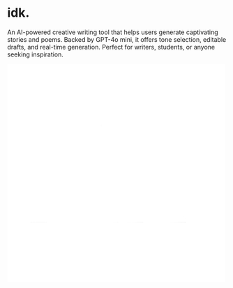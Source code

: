 # idk.

An AI-powered creative writing tool that helps users generate captivating stories and poems.
Backed by GPT-4o mini, it offers tone selection, editable drafts, and real-time generation.
Perfect for writers, students, or anyone seeking inspiration.

![idk Logo](https://raw.githubusercontent.com/051188-rk/idk./main/src/assets/logo2.png)